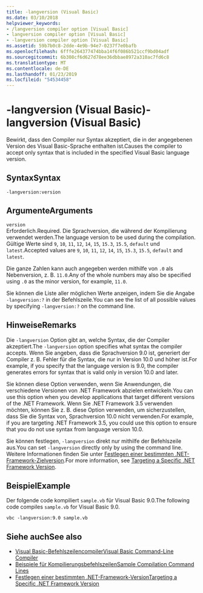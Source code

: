 ```yaml
---
title: -langversion (Visual Basic)
ms.date: 03/10/2018
helpviewer_keywords:
- /langversion compiler option [Visual Basic]
- langversion compiler option [Visual Basic]
- -langversion compiler option [Visual Basic]
ms.assetid: 59b7b0c8-2dde-4e9b-94e7-0237f7e0bafb
ms.openlocfilehash: 6fffe264377474bba14f6f086b521ccf9bd04adf
ms.sourcegitcommit: 6b308cf6d627d78ee36dbbae8972a310ac7fd6c8
ms.translationtype: MT
ms.contentlocale: de-DE
ms.lasthandoff: 01/23/2019
ms.locfileid: "54534458"
---
```

# <a name="-langversion-visual-basic"></a><span data-ttu-id="4b19e-102">-langversion (Visual Basic)</span><span class="sxs-lookup"><span data-stu-id="4b19e-102">-langversion (Visual Basic)</span></span>
<span data-ttu-id="4b19e-103">Bewirkt, dass den Compiler nur Syntax akzeptiert, die in der angegebenen Version des Visual Basic-Sprache enthalten ist.</span><span class="sxs-lookup"><span data-stu-id="4b19e-103">Causes the compiler to accept only syntax that is included in the specified Visual Basic language version.</span></span>  
  
## <a name="syntax"></a><span data-ttu-id="4b19e-104">Syntax</span><span class="sxs-lookup"><span data-stu-id="4b19e-104">Syntax</span></span>  
  
```  
-langversion:version  
```  
  
## <a name="arguments"></a><span data-ttu-id="4b19e-105">Argumente</span><span class="sxs-lookup"><span data-stu-id="4b19e-105">Arguments</span></span>  
 `version`  
 <span data-ttu-id="4b19e-106">Erforderlich.</span><span class="sxs-lookup"><span data-stu-id="4b19e-106">Required.</span></span> <span data-ttu-id="4b19e-107">Die Sprachversion, die während der Kompilierung verwendet werden.</span><span class="sxs-lookup"><span data-stu-id="4b19e-107">The language version to be used during the compilation.</span></span> <span data-ttu-id="4b19e-108">Gültige Werte sind `9`, `10`, `11`, `12`, `14`, `15`, `15.3`, `15.5`, `default` und `latest`.</span><span class="sxs-lookup"><span data-stu-id="4b19e-108">Accepted values are `9`, `10`, `11`, `12`, `14`, `15`, `15.3`, `15.5`, `default` and `latest`.</span></span>

 <span data-ttu-id="4b19e-109">Die ganze Zahlen kann auch angegeben werden mithilfe von `.0` als Nebenversion, z. B. `11.0`.</span><span class="sxs-lookup"><span data-stu-id="4b19e-109">Any of the whole numbers may also be specified using `.0` as the minor version, for example, `11.0`.</span></span>

 <span data-ttu-id="4b19e-110">Sie können die Liste aller möglichen Werte anzeigen, indem Sie die Angabe `-langversion:?` in der Befehlszeile.</span><span class="sxs-lookup"><span data-stu-id="4b19e-110">You can see the list of all possible values by specifying `-langversion:?` on the command line.</span></span>  
  
## <a name="remarks"></a><span data-ttu-id="4b19e-111">Hinweise</span><span class="sxs-lookup"><span data-stu-id="4b19e-111">Remarks</span></span>  
 <span data-ttu-id="4b19e-112">Die `-langversion` Option gibt an, welche Syntax, die der Compiler akzeptiert.</span><span class="sxs-lookup"><span data-stu-id="4b19e-112">The `-langversion` option specifies what syntax the compiler accepts.</span></span> <span data-ttu-id="4b19e-113">Wenn Sie angeben, dass die Sprachversion 9.0 ist, generiert der Compiler z. B. Fehler für die Syntax, die nur in Version 10.0 und höher ist.</span><span class="sxs-lookup"><span data-stu-id="4b19e-113">For example, if you specify that the language version is 9.0, the compiler generates errors for syntax that is valid only in version 10.0 and later.</span></span>  
  
 <span data-ttu-id="4b19e-114">Sie können diese Option verwenden, wenn Sie Anwendungen, die verschiedene Versionen von .NET Framework abzielen entwickeln.</span><span class="sxs-lookup"><span data-stu-id="4b19e-114">You can use this option when you develop applications that target different versions of the .NET Framework.</span></span> <span data-ttu-id="4b19e-115">Wenn Sie .NET Framework 3.5 verwenden möchten, können Sie z. B. diese Option verwenden, um sicherzustellen, dass Sie die Syntax von, Sprachversion 10.0 nicht verwenden.</span><span class="sxs-lookup"><span data-stu-id="4b19e-115">For example, if you are targeting .NET Framework 3.5, you could use this option to ensure that you do not use syntax from language version 10.0.</span></span>  
  
 <span data-ttu-id="4b19e-116">Sie können festlegen, `-langversion` direkt nur mithilfe der Befehlszeile aus.</span><span class="sxs-lookup"><span data-stu-id="4b19e-116">You can set `-langversion` directly only by using the command line.</span></span> <span data-ttu-id="4b19e-117">Weitere Informationen finden Sie unter [Festlegen einer bestimmten .NET-Framework-Zielversion](/visualstudio/ide/targeting-a-specific-dotnet-framework-version).</span><span class="sxs-lookup"><span data-stu-id="4b19e-117">For more information, see [Targeting a Specific .NET Framework Version](/visualstudio/ide/targeting-a-specific-dotnet-framework-version).</span></span>  
  
## <a name="example"></a><span data-ttu-id="4b19e-118">Beispiel</span><span class="sxs-lookup"><span data-stu-id="4b19e-118">Example</span></span>  
 <span data-ttu-id="4b19e-119">Der folgende code kompiliert `sample.vb` für Visual Basic 9.0.</span><span class="sxs-lookup"><span data-stu-id="4b19e-119">The following code compiles `sample.vb` for Visual Basic 9.0.</span></span>  
  
```console  
vbc -langversion:9.0 sample.vb  
```  
  
## <a name="see-also"></a><span data-ttu-id="4b19e-120">Siehe auch</span><span class="sxs-lookup"><span data-stu-id="4b19e-120">See also</span></span>
- [<span data-ttu-id="4b19e-121">Visual Basic-Befehlszeilencompiler</span><span class="sxs-lookup"><span data-stu-id="4b19e-121">Visual Basic Command-Line Compiler</span></span>](../../../visual-basic/reference/command-line-compiler/index.md)
- [<span data-ttu-id="4b19e-122">Beispiele für Kompilierungsbefehlszeilen</span><span class="sxs-lookup"><span data-stu-id="4b19e-122">Sample Compilation Command Lines</span></span>](../../../visual-basic/reference/command-line-compiler/sample-compilation-command-lines.md)
- [<span data-ttu-id="4b19e-123">Festlegen einer bestimmten .NET-Framework-Version</span><span class="sxs-lookup"><span data-stu-id="4b19e-123">Targeting a Specific .NET Framework Version</span></span>](/visualstudio/ide/targeting-a-specific-dotnet-framework-version)
